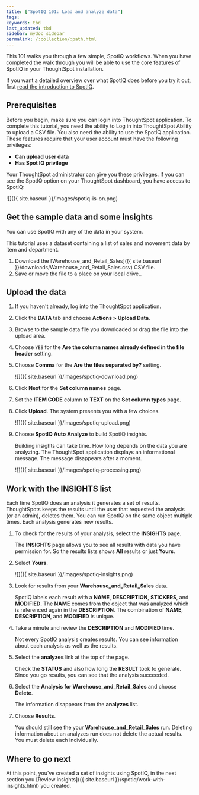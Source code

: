 ```yaml
---
title: ["SpotIQ 101: Load and analyze data"]
tags:
keywords: tbd
last_updated: tbd
sidebar: mydoc_sidebar
permalink: /:collection/:path.html
---
```

This 101 walks you through a few simple, SpotIQ workflows. When you have
completed the walk through you will be able to use the core features of SpotIQ
in your ThoughtSpot installation.

If you want a detailed overview over what SpotIQ does before you try it out,
first [read the introduction to SpotIQ](whatisspotiq.md).

## Prerequisites

Before you begin, make sure you can login into ThoughtSpot application. To
complete this tutorial, you need the ability to Log in into ThoughtSpot Ability
to upload a CSV file.  You also need the ability to use the SpotIQ application.
These features require that your user account must have the following privileges:

* **Can upload user data**
* **Has Spot IQ privilege**

Your ThoughtSpot administrator can give you these privileges. If you can see the
SpotIQ option on your ThoughtSpot dashboard, you have access to SpotIQ:

 ![]({{ site.baseurl }}/images/spotiq-is-on.png)

## Get the sample data and some insights

You can use SpotIQ with any of the data in your system.

This tutorial uses a dataset containing a list of sales and movement data by
item and department.

1. Download the [Warehouse_and_Retail_Sales]({{ site.baseurl }}/downloads/Warehouse_and_Retail_Sales.csv) CSV file.
2. Save or move the file to a place on your local drive..

## Upload the data

1. If you haven't already, log into the ThoughtSpot application.
2. Click the **DATA** tab and choose **Actions > Upload Data**.
3. Browse to the sample data file you downloaded or drag the file into the upload area.
4. Choose `YES` for the **Are the column names already defined in the file header** setting.
5. Choose **Comma** for the **Are the files separated by?** setting.

   ![]({{ site.baseurl }}/images/spotiq-download.png)

6. Click **Next** for the **Set column names** page.
7. Set the **ITEM CODE** column to **TEXT** on the **Set column types** page.
8. Click **Upload**.
   The system presents you with a few choices.

    ![]({{ site.baseurl }}/images/spotiq-upload.png)

9. Choose **SpotIQ Auto Analyze** to build SpotIQ insights.

    Building insights can take time. How long depends on the data you are
    analyzing. The ThoughtSpot application displays an informational message.
    The message disappears after a moment.

    ![]({{ site.baseurl }}/images/spotiq-processing.png)


## Work with the INSIGHTS list

Each time SpotIQ does an analysis it generates a set of results. ThoughtSpots
keeps the results until the user that requested the analysis (or an admin),
deletes them. You can run SpotIQ on the same object multiple times. Each
analysis generates new results.

1. To check for the results of your analysis, select the **INSIGHTS** page.

   The **INSIGHTS** page allows you to see all results with data you have
   permission for. So the results lists shows **All** results or just **Yours**.

2. Select **Yours**.

   ![]({{ site.baseurl }}/images/spotiq-insights.png)

3. Look for results from your **Warehouse_and_Retail_Sales** data.

    SpotIQ labels each result with a **NAME**, **DESCRIPTION**, **STICKERS**,
    and **MODIFIED**. The **NAME** comes from the object that was analyzed which
    is referenced again in the **DESCRIPTION**. The combination of **NAME**,
    **DESCRIPTION**, and **MODIFIED** is unique.

4. Take a minute and review the **DESCRIPTION** and **MODIFIED** time.

   Not every SpotIQ analysis creates results. You can see information about each
   analysis as well as the results.

4. Select the **analyzes** link at the top of the page.

   Check the **STATUS** and also how long the **RESULT** took to generate. Since
   you go results, you can see that the analysis succeeded.

5. Select the **Analysis for Warehouse_and_Retail_Sales** and choose **Delete**.

   The information disappears from the **analyzes** list.

6. Choose **Results**.

   You should still see the your **Warehouse_and_Retail_Sales** run. Deleting
   information about an analyzes run does not delete the actual results. You
   must delete each individually.

## Where to go next

At this point, you've created a set of insights using SpotIQ, in the next section you
[Review insights]({{ site.baseurl }}/spotiq/work-with-insights.html) you created.
